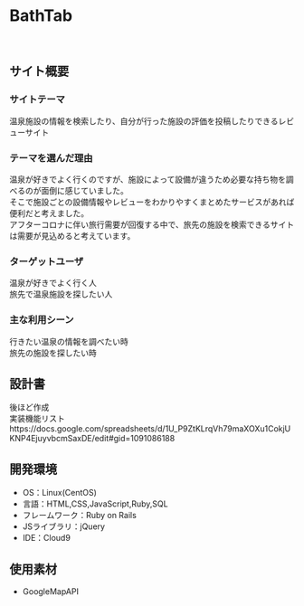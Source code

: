 # BathTab
​
## サイト概要
### サイトテーマ
温泉施設の情報を検索したり、自分が行った施設の評価を投稿したりできるレビューサイト
​
### テーマを選んだ理由
温泉が好きでよく行くのですが、施設によって設備が違うため必要な持ち物を調べるのが面倒に感じていました。<br>
そこで施設ごとの設備情報やレビューをわかりやすくまとめたサービスがあれば便利だと考えました。<br>
アフターコロナに伴い旅行需要が回復する中で、旅先の施設を検索できるサイトは需要が見込めると考えています。
​
### ターゲットユーザ
温泉が好きでよく行く人<br>
旅先で温泉施設を探したい人
​
### 主な利用シーン
行きたい温泉の情報を調べたい時<br>
旅先の施設を探したい時
​
## 設計書
後ほど作成<br>
実装機能リストhttps://docs.google.com/spreadsheets/d/1U_P9ZtKLrqVh79maXOXu1CokjUKNP4EjuyvbcmSaxDE/edit#gid=1091086188
​
## 開発環境
- OS：Linux(CentOS)
- 言語：HTML,CSS,JavaScript,Ruby,SQL
- フレームワーク：Ruby on Rails
- JSライブラリ：jQuery
- IDE：Cloud9
​
## 使用素材
- GoogleMapAPI